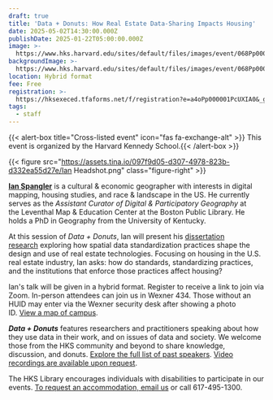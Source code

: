 ```yaml
---
draft: true
title: 'Data + Donuts: How Real Estate Data-Sharing Impacts Housing'
date: 2025-05-02T14:30:00.000Z
publishDate: 2025-01-22T05:00:00.000Z
image: >-
  https://www.hks.harvard.edu/sites/default/files/images/event/068Pp00000C9z0XIAR.jpg
backgroundImage: >-
  https://www.hks.harvard.edu/sites/default/files/images/event/068Pp00000C9z0XIAR.jpg
location: Hybrid format
fee: Free
registration: >-
  https://hksexeced.tfaforms.net/f/registration?e=a4oPp000001PcUXIA0&_gl=1*11gym2u*_gcl_au*MTk1NzM0OTEzNC4xNzM2NDUxMjE4*_ga*MTcyMjczMDk4NC4xNzM2NDUxMjE4*_ga_72NC9RC7VN*MTczNzU4MDgxNy4xLjEuMTczNzU4MDk3Ny4yMC4wLjU3NTk5MzkyMA..
tags:
  - staff
---
```


{{< alert-box title="Cross-listed event" icon="fas fa-exchange-alt" >}} This event is organized by the Harvard Kennedy School.{{< /alert-box >}}

{{< figure src="https://assets.tina.io/097f9d05-d307-4978-823b-d332ea55d27e/Ian Headshot.png" class="figure-right" >}}

**[Ian Spangler](https://itspangler.com/)** is a cultural & economic geographer with interests in digital mapping, housing studies, and race & landscape in the US. He currently serves as the *Assistant Curator of Digital & Participatory Geography* at the Leventhal Map & Education Center at the Boston Public Library. He holds a PhD in Geography from the University of Kentucky.

At this session of *Data + Donuts*, Ian will present his [dissertation research](https://itspangler.com/research/platform-real-estate/) exploring how spatial data standardization practices shape the design and use of real estate technologies. Focusing on housing in the U.S. real estate industry, Ian asks: how do standards, standardizing practices, and the institutions that enforce those practices affect housing?

Ian's talk will be given in a hybrid format. Register to receive a link to join via Zoom. In-person attendees can join us in Wexner 434. Those without an HUID may enter via the Wexner security desk after showing a photo ID. [View a map of campus](https://www.hks.harvard.edu/more/contact-us#maps-directions).

***Data + Donuts*** features researchers and practitioners speaking about how they use data in their work, and on issues of data and society. We welcome those from the HKS community and beyond to share knowledge, discussion, and donuts. [Explore the full list of past speakers](https://www.hks.harvard.edu/faculty-research/library-knowledge-services/research-services-resources/data-services#past-data---donuts-speakers). [Video recordings are available upon request](mailto:alessandra_seiter@hks.harvard.edu).

The HKS Library encourages individuals with disabilities to participate in our events. [To request an accommodation, email us](mailto:library_research@hks.harvard.edu) or call 617-495-1300.
